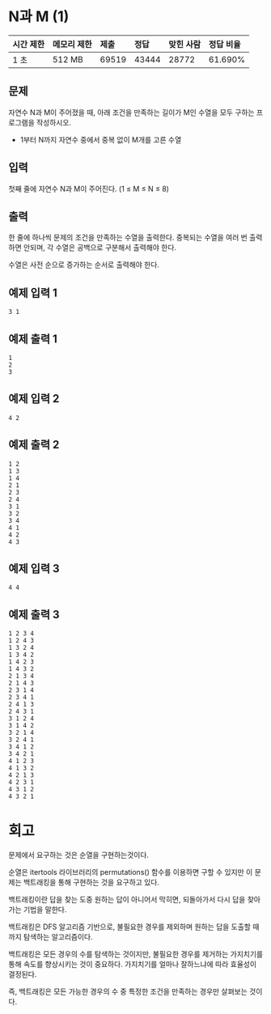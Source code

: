 # N과 M (1)

| 시간 제한 | 메모리 제한 | 제출  | 정답  | 맞힌 사람 | 정답 비율 |
| :-------- | :---------- | :---- | :---- | :-------- | :-------- |
| 1 초      | 512 MB      | 69519 | 43444 | 28772     | 61.690%   |

## 문제

자연수 N과 M이 주어졌을 때, 아래 조건을 만족하는 길이가 M인 수열을 모두 구하는 프로그램을 작성하시오.

- 1부터 N까지 자연수 중에서 중복 없이 M개를 고른 수열

## 입력

첫째 줄에 자연수 N과 M이 주어진다. (1 ≤ M ≤ N ≤ 8)

## 출력

한 줄에 하나씩 문제의 조건을 만족하는 수열을 출력한다. 중복되는 수열을 여러 번 출력하면 안되며, 각 수열은 공백으로 구분해서 출력해야 한다.

수열은 사전 순으로 증가하는 순서로 출력해야 한다.

## 예제 입력 1

```
3 1
```

## 예제 출력 1

```
1
2
3
```

## 예제 입력 2

```
4 2
```

## 예제 출력 2

```
1 2
1 3
1 4
2 1
2 3
2 4
3 1
3 2
3 4
4 1
4 2
4 3
```

## 예제 입력 3

```
4 4
```

## 예제 출력 3

```
1 2 3 4
1 2 4 3
1 3 2 4
1 3 4 2
1 4 2 3
1 4 3 2
2 1 3 4
2 1 4 3
2 3 1 4
2 3 4 1
2 4 1 3
2 4 3 1
3 1 2 4
3 1 4 2
3 2 1 4
3 2 4 1
3 4 1 2
3 4 2 1
4 1 2 3
4 1 3 2
4 2 1 3
4 2 3 1
4 3 1 2
4 3 2 1
```

# 회고

문제에서 요구하는 것은 순열을 구현하는것이다.

순열은 itertools 라이브러리의 permutations() 함수를 이용하면 구할 수 있지만 이 문제는 백트래킹을 통해 구현하는 것을 요구하고 있다.

백트래킹이란 답을 찾는 도중 원하는 답이 아니어서 막히면, 되돌아가서 다시 답을 찾아가는 기법을 말한다.

백트래킹은 DFS 알고리즘 기반으로, 불필요한 경우를 제외하며 원하는 답을 도출할 때까지 탐색하는 알고리즘이다.

백트래킹은 모든 경우의 수를 탐색하는 것이지만, 불필요한 경우를 제거하는 가지치기를 통해 속도를 향상시키는 것이 중요하다. 가지치기를 얼마나 잘하느냐에 따라 효율성이 결정된다.

즉, 백트래킹은 모든 가능한 경우의 수 중 특정한 조건을 만족하는 경우만 살펴보는 것이다.
